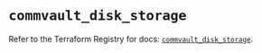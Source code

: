 # `commvault_disk_storage`

Refer to the Terraform Registry for docs: [`commvault_disk_storage`](https://registry.terraform.io/providers/commvault/commvault/1.2.10/docs/resources/disk_storage).

